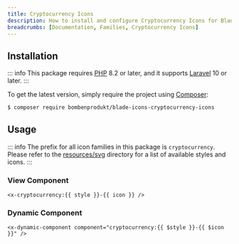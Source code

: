 ```yaml
---
title: Cryptocurrency Icons
description: How to install and configure Cryptocurrency Icons for Blade Icons.
breadcrumbs: [Documentation, Families, Cryptocurrency Icons]
---
```


## Installation

::: info
This package requires [PHP](https://www.php.net/) 8.2 or later, and it supports [Laravel](https://laravel.com/) 10 or later.
:::

To get the latest version, simply require the project using [Composer](https://getcomposer.org/):

```bash
$ composer require bombenprodukt/blade-icons-cryptocurrency-icons
```

## Usage

::: info
The prefix for all icon families in this package is `cryptocurrency`. Please refer to the [resources/svg](https://github.com/faustbrian/blade-icons-cryptocurrency-icons/tree/main/resources/svg) directory for a list of available styles and icons.
:::

### View Component

```blade
<x-cryptocurrency:{{ style }}-{{ icon }} />
```

### Dynamic Component

```blade
<x-dynamic-component component="cryptocurrency:{{ $style }}-{{ $icon }}" />
```
